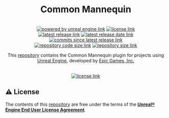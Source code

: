 <h1 align="center">
    Common Mannequin
</h1>

<p align="center">
    <br/>
    <a href="https://www.unrealengine.com/"><img alt="powered by unreal engine link" src="https://img.shields.io/badge/POWERED%20BY-Unreal%20Engine-3c59ff?style=for-the-badge&logo=c%2B%2B&labelColor=3abeff"/></a>
    <a href="https://www.unrealengine.com/eula/"><img alt="license link" src="https://img.shields.io/badge/License-EULA-green?style=for-the-badge"/></a>
    <br/>
    <a href="https://github.com/impulse-interactive/unreal-common-mannequin-plugin/releases/"><img alt="latest release link" src="https://img.shields.io/github/v/release/impulse-interactive/unreal-common-mannequin-plugin?include_prereleases&style=for-the-badge&logo=semantic-release"/></a>
    <a href="https://github.com/impulse-interactive/unreal-common-mannequin-plugin/releases/"><img alt="latest release date link" src="https://img.shields.io/github/release-date-pre/impulse-interactive/unreal-common-mannequin-plugin?include_prereleases&style=for-the-badge&logo=google-calendar"/></a>
    <a href="https://github.com/impulse-interactive/unreal-common-mannequin-plugin/commits/"><img alt="commits since latest release link" src="https://img.shields.io/github/commits-since/impulse-interactive/unreal-common-mannequin-plugin/latest?include_prereleases&style=for-the-badge&logo=github"/></a>
    <br/>
    <a href="https://github.com/impulse-interactive/unreal-common-mannequin-plugin/"><img alt="repository code size link" src="https://img.shields.io/github/languages/code-size/impulse-interactive/unreal-common-mannequin-plugin?style=for-the-badge&logo=github"/></a>
    <a href="https://github.com/impulse-interactive/unreal-common-mannequin-plugin/"><img alt="repository size link" src="https://img.shields.io/github/repo-size/impulse-interactive/unreal-common-mannequin-plugin?style=for-the-badge&logo=github"/></a>
    <br/>
</p>

<p align="center">
    This <a href="https://github.com/impulse-interactive/unreal-common-mannequin-plugin/">repository</a> contains the Common Mannequin plugin for projects using <a href="https://www.unrealengine.com/">Unreal Engine</a>, developed by <a href="https://www.epicgames.com/">Epic Games, Inc.</a>
</p>

<p align="center">
    <br/>
    <a href="#license"><img alt="license link" src="https://img.shields.io/badge/-LICENSE-lightgrey?style=for-the-badge"/></a>
    <br/>
</p>

<h2>
    <a id="license"> ⚠️ License</a>
</h2>

<p>
    The contents of this <a href="https://github.com/impulse-interactive/unreal-common-mannequin-plugin/">repository</a> are free under the terms of the <a href="https://www.unrealengine.com/eula/"><b>Unreal® Engine End User License Agreement</b></a>.
</p>
